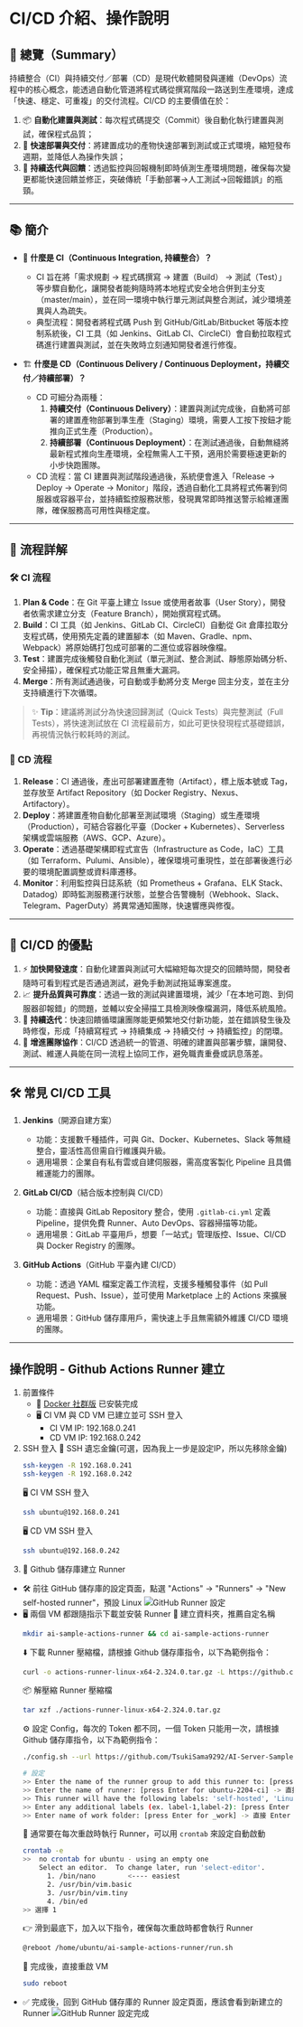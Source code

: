# CI/CD 介紹、操作說明

## 🧩 總覽（Summary）  
持續整合（CI）與持續交付／部署（CD）是現代軟體開發與運維（DevOps）流程中的核心概念，能透過自動化管道將程式碼從撰寫階段一路送到生產環境，達成「快速、穩定、可重複」的交付流程。CI/CD 的主要價值在於：  
1. 📦 **自動化建置與測試**：每次程式碼提交（Commit）後自動化執行建置與測試，確保程式品質；  
2. 🚀 **快速部署與交付**：將建置成功的產物快速部署到測試或正式環境，縮短發布週期，並降低人為操作失誤；  
3. 🔄 **持續迭代與回饋**：透過監控與回報機制即時偵測生產環境問題，確保每次變更都能快速回饋並修正，突破傳統「手動部署→人工測試→回報錯誤」的瓶頸。  

---

## 📚 簡介  
- 🧱 **什麼是 CI（Continuous Integration, 持續整合）？**  
  - CI 旨在將「需求規劃 → 程式碼撰寫 → 建置（Build） → 測試（Test）」等步驟自動化，讓開發者能夠隨時將本地程式安全地合併到主分支（master/main），並在同一環境中執行單元測試與整合測試，減少環境差異與人為疏失。  
  - 典型流程：開發者將程式碼 Push 到 GitHub/GitLab/Bitbucket 等版本控制系統後，CI 工具（如 Jenkins、GitLab CI、CircleCI）會自動拉取程式碼進行建置與測試，並在失敗時立刻通知開發者進行修復。  

- 🏗️ **什麼是 CD（Continuous Delivery / Continuous Deployment，持續交付／持續部署）？**  
  - CD 可細分為兩種：  
    1. **持續交付（Continuous Delivery）**：建置與測試完成後，自動將可部署的建置產物部署到準生產（Staging）環境，需要人工按下按鈕才能推向正式生產（Production）。  
    2. **持續部署（Continuous Deployment）**：在測試通過後，自動無縫將最新程式推向生產環境，全程無需人工干預，適用於需要極速更新的小步快跑團隊。  
  - CD 流程：當 CI 建置與測試階段通過後，系統便會進入「Release → Deploy → Operate → Monitor」階段，透過自動化工具將程式佈署到伺服器或容器平台，並持續監控服務狀態，發現異常即時推送警示給維運團隊，確保服務高可用性與穩定度。  

---

## 🔄 流程詳解  

### 🛠️ CI 流程  
1. **Plan & Code**：在 Git 平臺上建立 Issue 或使用者故事（User Story），開發者依需求建立分支（Feature Branch），開始撰寫程式碼。  
2. **Build**：CI 工具（如 Jenkins、GitLab CI、CircleCI）自動從 Git 倉庫拉取分支程式碼，使用預先定義的建置腳本（如 Maven、Gradle、npm、Webpack）將原始碼打包成可部署的二進位或容器映像檔。  
3. **Test**：建置完成後觸發自動化測試（單元測試、整合測試、靜態原始碼分析、安全掃描），確保程式功能正常且無重大漏洞。  
4. **Merge**：所有測試通過後，可自動或手動將分支 Merge 回主分支，並在主分支持續進行下次循環。  

> ✨ **Tip**：建議將測試分為快速回歸測試（Quick Tests）與完整測試（Full Tests），將快速測試放在 CI 流程最前方，如此可更快發現程式基礎錯誤，再視情況執行較耗時的測試。  

### 🚀 CD 流程  
1. **Release**：CI 通過後，產出可部署建置產物（Artifact），標上版本號或 Tag，並存放至 Artifact Repository（如 Docker Registry、Nexus、Artifactory）。  
2. **Deploy**：將建置產物自動化部署至測試環境（Staging）或生產環境（Production），可結合容器化平臺（Docker + Kubernetes）、Serverless 架構或雲端服務（AWS、GCP、Azure）。  
3. **Operate**：透過基礎架構即程式宣告（Infrastructure as Code，IaC）工具（如 Terraform、Pulumi、Ansible），確保環境可重現性，並在部署後進行必要的環境配置調整或資料庫遷移。  
4. **Monitor**：利用監控與日誌系統（如 Prometheus + Grafana、ELK Stack、Datadog）即時監測服務運行狀態，並整合告警機制（Webhook、Slack、Telegram、PagerDuty）將異常通知團隊，快速響應與修復。  

---

## 🌟 CI/CD 的優點  
1. ⚡ **加快開發速度**：自動化建置與測試可大幅縮短每次提交的回饋時間，開發者隨時可看到程式是否通過測試，避免手動測試拖延專案進度。  
2. 📈 **提升品質與可靠度**：透過一致的測試與建置環境，減少「在本地可跑、到伺服器卻報錯」的問題，並輔以安全掃描工具檢測映像檔漏洞，降低系統風險。  
3. 🔄 **持續迭代**：快速回饋循環讓團隊能更頻繁地交付新功能，並在錯誤發生後及時修復，形成「持續寫程式 → 持續集成 → 持續交付 → 持續監控」的閉環。  
4. 🤝 **增進團隊協作**：CI/CD 透過統一的管道、明確的建置與部署步驟，讓開發、測試、維運人員能在同一流程上協同工作，避免職責重疊或訊息落差。  

---

## 🛠️ 常見 CI/CD 工具  
1. **Jenkins**（開源自建方案）  
   - 功能：支援數千種插件，可與 Git、Docker、Kubernetes、Slack 等無縫整合，靈活性高但需自行維護與升級。  
   - 適用場景：企業自有私有雲或自建伺服器，需高度客製化 Pipeline 且具備維運能力的團隊。  

2. **GitLab CI/CD**（結合版本控制與 CI/CD）  
   - 功能：直接與 GitLab Repository 整合，使用 `.gitlab-ci.yml` 定義 Pipeline，提供免費 Runner、Auto DevOps、容器掃描等功能。  
   - 適用場景：GitLab 平臺用戶，想要「一站式」管理版控、Issue、CI/CD 與 Docker Registry 的團隊。  

3. **GitHub Actions**（GitHub 平臺內建 CI/CD）
   - 功能：透過 YAML 檔案定義工作流程，支援多種觸發事件（如 Pull Request、Push、Issue），並可使用 Marketplace 上的 Actions 來擴展功能。  
   - 適用場景：GitHub 儲存庫用戶，需快速上手且無需額外維護 CI/CD 環境的團隊。

---

## 操作說明 - Github Actions Runner 建立
1. 前置條件
    - 🐳 [Docker 社群版](./Docker.md) 已安裝完成
    - 🖥️ CI VM 與 CD VM 已建立並可 SSH 登入
        - CI VM IP: 192.168.0.241
        - CD VM IP: 192.168.0.242
2. SSH 登入
    🔑 SSH 遺忘金鑰(可選，因為我上一步是設定IP，所以先移除金鑰)
    ```bash
    ssh-keygen -R 192.168.0.241
    ssh-keygen -R 192.168.0.242
    ```
    🖥️ CI VM SSH 登入  
    ```bash
    ssh ubuntu@192.168.0.241
    ```
    🖥️ CD VM SSH 登入  
    ```bash
    ssh ubuntu@192.168.0.242
    ```
3. 🚀 Github 儲存庫建立 Runner
  - 🛠️ 前往 GitHub 儲存庫的設定頁面，點選 "Actions" -> "Runners" -> "New self-hosted runner"，預設 Linux
    ![GitHub Runner 設定](../img/github-runner-add.gif)
  - 🖥️ 兩個 VM 都跟隨指示下載並安裝 Runner
      📂 建立資料夾，推薦自定名稱
      ```bash
      mkdir ai-sample-actions-runner && cd ai-sample-actions-runner
      ```
      ⬇️ 下載 Runner 壓縮檔，請根據 Github 儲存庫指令，以下為範例指令：
      ```bash
      curl -o actions-runner-linux-x64-2.324.0.tar.gz -L https://github.com/actions/runner/releases/download/v2.324.0/actions-runner-linux-x64-2.324.0.tar.gz
      ```
      📦 解壓縮 Runner 壓縮檔
      ```bash
      tar xzf ./actions-runner-linux-x64-2.324.0.tar.gz
      ```
      ⚙️ 設定 Config，每次的 Token 都不同，一個 Token 只能用一次，請根據 Github 儲存庫指令，以下為範例指令：
      ```bash
      ./config.sh --url https://github.com/TsukiSama9292/AI-Server-Sample --token BADCU6CIOZZ4UAVHPMNBEOTIHPBBO
      
      # 設定
      >> Enter the name of the runner group to add this runner to: [press Enter for Default] -> 直接 Enter，或輸入自定名稱
      >> Enter the name of runner: [press Enter for ubuntu-2204-ci] -> 直接 Enter，或輸入自定名稱
      >> This runner will have the following labels: 'self-hosted', 'Linux', 'X64' 
      >> Enter any additional labels (ex. label-1,label-2): [press Enter to skip] -> 輸入 ci 或 cd
      >> Enter name of work folder: [press Enter for _work] -> 直接 Enter
      ```
      🔄 通常要在每次重啟時執行 Runner，可以用 `crontab` 來設定自動啟動
      ```bash
      crontab -e
      >>  no crontab for ubuntu - using an empty one
          Select an editor.  To change later, run 'select-editor'.
            1. /bin/nano        <---- easiest
            2. /usr/bin/vim.basic
            3. /usr/bin/vim.tiny
            4. /bin/ed
      >> 選擇 1
      ```
      👉 滑到最底下，加入以下指令，確保每次重啟時都會執行 Runner
      ```bash
      @reboot /home/ubuntu/ai-sample-actions-runner/run.sh
      ```
      🔄 完成後，直接重啟 VM
      ```bash
      sudo reboot
      ```
  - ✅ 完成後，回到 GitHub 儲存庫的 Runner 設定頁面，應該會看到新建立的 Runner
    ![GitHub Runner 設定完成](../img/github-runner-complete.png)